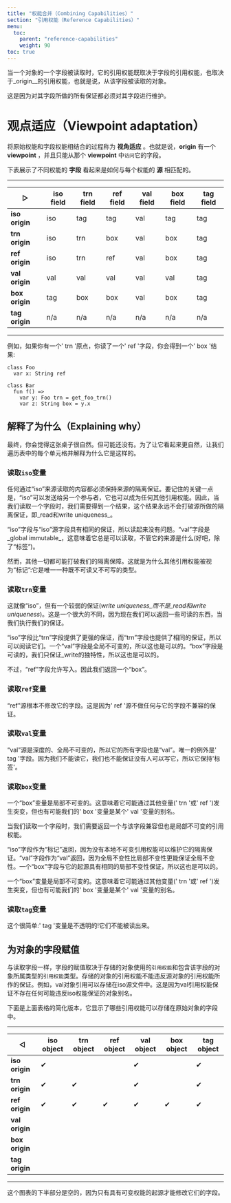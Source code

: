 ```yaml
---
title: "权能合并（Combining Capabilities）"
section: "引用权能（Reference Capabilities）"
menu:
  toc:
    parent: "reference-capabilities"
    weight: 90
toc: true
---
```


<!-- When a field of an object is read, its reference capability depends both on the reference capability of the field and the reference capability of the __origin__, that is, the object the field is being read from. -->
当一个对象的一个字段被读取时，它的引用权能既取决于字段的引用权能，也取决于_origin__的引用权能，也就是说，从该字段被读取的对象。

<!-- This is because all the guarantees that the __origin__ reference capability makes have to be maintained for its fields as well. -->
这是因为对其字段所做的所有保证都必须对其字段进行维护。

<!-- # Viewpoint adaptation -->
# 观点适应（Viewpoint adaptation）

<!-- The process of combining origin and field capabilities is called __viewpoint adaptation__. That is, the __origin__ has a __viewpoint__, and can "see" its fields only from that __viewpoint__. -->
将原始权能和字段权能相结合的过程称为 __视角适应__ 。也就是说，__origin__ 有一个 __viewpoint__ ，并且只能从那个 __viewpoint__ 中`访问`它的字段。

<!-- Let's start with a table. This shows how __fields__ of each capability "look" to __origins__ of each capability. -->
下表展示了不同权能的 __字段__ 看起来是如何与每个权能的 __源__ 相匹配的。

---

| &#x25B7;        | iso field | trn field | ref field | val field | box field | tag field |
|-----------------|-----------|-----------|-----------|-----------|-----------|-----------|
| __iso origin__  | iso       | tag       | tag       | val       | tag       | tag       |
| __trn origin__  | iso       | trn       | box       | val       | box       | tag       |
| __ref origin__  | iso       | trn       | ref       | val       | box       | tag       |
| __val origin__  | val       | val       | val       | val       | val       | tag       |
| __box origin__  | tag       | box       | box       | val       | box       | tag       |
| __tag origin__  | n/a       | n/a       | n/a       | n/a       | n/a       | n/a       |

---

<!-- For example, if you have a `trn` origin and you read a `ref` field, you get a `box` result: -->
例如，如果你有一个' trn '原点，你读了一个' ref '字段，你会得到一个' box '结果:

```pony
class Foo
  var x: String ref

class Bar
  fun f() =>
    var y: Foo trn = get_foo_trn()
    var z: String box = y.x
```

<!-- ## Explaining why -->
## 解释了为什么（Explaining why）

<!-- That table will seem totally natural to you, eventually. But probably not yet. To help it seem natural, let's walk through each cell in the table and explain why it is the way it is. -->
最终，你会觉得这张桌子很自然。但可能还没有。为了让它看起来更自然，让我们遍历表中的每个单元格并解释为什么它是这样的。

<!-- ### Reading from an `iso` variable -->
### 读取`iso`变量

<!-- Anything read through an `iso` origin has to maintain the isolation guarantee that the origin has. The key thing to remember is that the `iso` can be sent to another actor and it can also become any other reference capability. So when we read a field, we need to get a result that won't ever break the isolation guarantees that the origin makes, that is, _read and write uniqueness_. -->
任何通过“iso”来源读取的内容都必须保持来源的隔离保证。要记住的关键一点是，“iso”可以发送给另一个参与者，它也可以成为任何其他引用权能。因此，当我们读取一个字段时，我们需要得到一个结果，这个结果永远不会打破源所做的隔离保证，即_read和write uniqueness_。

<!-- An `iso` field makes the same guarantees as an `iso` origin, so that's fine to read. A `val` field is _globally immutable_, which means it's always ok to read it, no matter what the origin is (well, other than `tag`). -->
“iso”字段与“iso”源字段具有相同的保证，所以读起来没有问题。“val”字段是_global immutable_，这意味着它总是可以读取，不管它的来源是什么(好吧，除了“标签”)。

<!-- Everything else, though, can break our isolation guarantees. That's why other reference capabilities are seen as `tag`: it's the only type that is neither readable nor writable. -->
然而，其他一切都可能打破我们的隔离保障。这就是为什么其他引用权能被视为“标记”:它是唯一一种既不可读又不可写的类型。

<!-- ### Reading from a `trn` variable -->
### 读取`trn`变量

<!-- This is like `iso`, but with a weaker guarantee (_write uniqueness_ as opposed to _read and write uniqueness_). That makes a big difference since now we can return something readable when we enforce our guarantees. -->
这就像“iso”，但有一个较弱的保证(_write uniqueness_而不是_read和write uniqueness_)。这是一个很大的不同，因为现在我们可以返回一些可读的东西，当我们执行我们的保证。

<!-- An `iso` field makes stronger guarantees than a `trn` origin, and a `trn` field makes the same guarantees, so they're fine to read. A `val` field is _globally immutable_, so that's fine too. A `box` field is readable, and we only guarantee _write uniqueness_, so that's fine too. -->
“iso”字段比“trn”字段提供了更强的保证，而“trn”字段也提供了相同的保证，所以可以阅读它们。一个“val”字段是全局不可变的，所以这也是可以的。“box”字段是可读的，我们只保证_write的独特性，所以这也是可以的。

<!-- A `ref` field, though, would allow writing. So instead we return a `box`. -->
不过，“ref”字段允许写入。因此我们返回一个“box”。

<!-- ### Reading from a `ref` variable -->
### 读取`ref`变量

<!-- A `ref` origin doesn't modify its fields at all. This is because a `ref` origin doesn't make any guarantees that are incompatible with its fields. -->
“ref”源根本不修改它的字段。这是因为' ref '源不做任何与它的字段不兼容的保证。

<!-- ### Reading from a `val` variable -->
### 读取`val`变量

<!-- A `val` origin is deeply and globally immutable, so all of its fields are also `val`. The only exception is a `tag` field. Since we can't read from it, we also can't guarantee that nobody can write to it, so it stays `tag`. -->
“val”源是深度的、全局不可变的，所以它的所有字段也是“val”。唯一的例外是' tag '字段。因为我们不能读它，我们也不能保证没有人可以写它，所以它保持'标签'。

<!-- ### Reading from a `box` variable -->
### 读取`box`变量

<!-- A `box` variable is locally immutable. This means it's possible that it may be mutated through some other variable (a `trn` or a `ref`), but it's also possible that our `box` variable is an alias of some `val` variable. -->
一个“box”变量是局部不可变的。这意味着它可能通过其他变量(' trn '或' ref ')发生突变，但也有可能我们的' box '变量是某个' val '变量的别名。

<!-- When we read a field, we need to return a reference capability that is compatible with the field but is also locally immutable. -->
当我们读取一个字段时，我们需要返回一个与该字段兼容但也是局部不可变的引用权能。

<!-- An `iso` field is returned as a `tag` because no locally immutable reference capability can maintain its isolation guarantees. A `val` field is returned as a `val` because global immutability is a stronger guarantee than local immutability. A `box` field makes the same local immutability guarantee as its origin, so that's also fine. -->
“iso”字段作为“标记”返回，因为没有本地不可变引用权能可以维护它的隔离保证。“val”字段作为“val”返回，因为全局不变性比局部不变性更能保证全局不变性。一个“box”字段与它的起源具有相同的局部不变性保证，所以这也是可以的。

<!-- For `trn` and `ref` we need to return a locally immutable reference capability that doesn't violate any guarantees the field makes. In both cases, we can return `box`. -->
一个“box”变量是局部不可变的。这意味着它可能通过其他变量(' trn '或' ref ')发生突变，但也有可能我们的' box '变量是某个' val '变量的别名。

<!-- ### Reading from a `tag` variable -->
### 读取`tag`变量

<!-- This one is easy: `tag` variables are opaque! They can't be read from. -->
这个很简单:' tag '变量是不透明的!它们不能被读出来。

<!-- ## Writing to the field of an object -->
## 为对象的字段赋值

<!-- Like reading the field of an object, writing to a field depends on the reference capability of the object reference being stored and the reference capability of the origin object containing the field. The reference capability of the object being stored must not violate the guarantees made by the origin object's reference capability. For example, a val object reference can be stored in an iso origin. This is because the val reference capability guarantees that no alias to that object exists which could violate the guarantees that the iso capability makes. -->
与读取字段一样，字段的赋值取决于存储的对象使用的`引用权能`和包含该字段的对象所属类型的`引用权能`类型。存储的对象的引用权能不能违反源对象的引用权能所作的保证。例如，val对象引用可以存储在iso源文件中。这是因为val引用权能保证不存在任何可能违反iso权能保证的对象别名。

<!-- Here's a simplified version of the table above that shows which reference capabilities can be stored in the field of an origin object. -->
下面是上面表格的简化版本，它显示了哪些引用权能可以存储在原始对象的字段中。

---

| &#x25C1;       | iso object | trn object | ref object | val object | box object | tag object |
|----------------|------------|------------|------------|------------|------------|------------|
| __iso origin__ | &#x2714;   |            |            | &#x2714;   |            | &#x2714;   |
| __trn origin__ | &#x2714;   | &#x2714;   |            | &#x2714;   |            | &#x2714;   |
| __ref origin__ | &#x2714;   | &#x2714;   | &#x2714;   | &#x2714;   | &#x2714;   | &#x2714;   |
| __val origin__ |            |            |            |            |            |            |
| __box origin__ |            |            |            |            |            |            |
| __tag origin__ |            |            |            |            |            |            |

---

<!-- The bottom half of this chart is empty, since only origins with a mutable capability can have their fields modified. -->
这个图表的下半部分是空的，因为只有具有可变权能的起源才能修改它们的字段。
